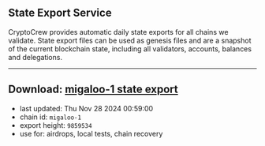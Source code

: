 ## State Export Service
CryptoCrew provides automatic daily state exports for all chains we validate. State export files can be used as genesis files and are a snapshot of the current blockchain state, including all validators, accounts, balances and delegations.

---
**Download: [migaloo-1 state export](https://dl-eu2.ccvalidators.com/SERVICE/migaloo/migaloo-1_export_9859534.json)**
---

- last updated: Thu Nov 28 2024 00:59:00
- chain id: `migaloo-1`
- export height: `9859534`
- use for: airdrops, local tests, chain recovery
